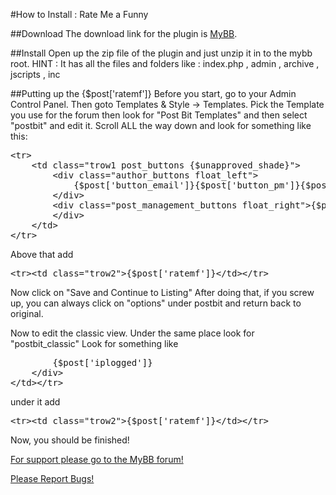#How to Install : Rate Me a Funny

##Download
The download link for the plugin is [MyBB](http://mods.mybb.com/view/rate-me-a-funny).

##Install
Open up the zip file of the plugin and just unzip it in to the mybb root.
HINT : It has all the files and folders like : index.php , admin , archive , jscripts , inc

##Putting up the {$post['ratemf']}
Before you start, go to your Admin Control Panel.
Then goto Templates & Style -> Templates.
Pick the Template you use for the forum then look for "Post Bit Templates" and then select "postbit" and edit it.
Scroll ALL the way down and look for something like this:
<pre>&lt;tr&gt;
    &lt;td class=&quot;trow1 post_buttons {$unapproved_shade}&quot;&gt;
        &lt;div class=&quot;author_buttons float_left&quot;&gt;
            {$post['button_email']}{$post['button_pm']}{$post['button_www']}{$post['button_find']}{$post['button_rep']}
        &lt;/div&gt;
        &lt;div class=&quot;post_management_buttons float_right&quot;&gt;{$post['button_edit']}{$post['button_quickdelete']}{$post['button_quote']}{$post['button_multiquote']}{$post['button_report']}{$post['button_warn']}{$post['button_reply_pm']}{$post['button_replyall_pm']}{$post['button_forward_pm']}{$post['button_delete_pm']}
        &lt;/div&gt;
    &lt;/td&gt;
&lt;/tr&gt;</pre>

Above that add
<pre>&lt;tr&gt;&lt;td class="trow2"&gt;{$post['ratemf']}&lt;/td&gt;&lt;/tr&gt;</pre>

Now click on "Save and Continue to Listing" After doing that, if you screw up, you can always click on "options" under postbit and return back to original.

Now to edit the classic view. Under the same place look for "postbit_classic"
Look for something like
<pre>        {$post['iplogged']}
    &lt;/div&gt;
&lt;/td&gt;&lt;/tr&gt;</pre>

under it add
<pre>&lt;tr&gt;&lt;td class="trow2"&gt;{$post['ratemf']}&lt;/td&gt;&lt;/tr&gt;</pre>

Now, you should be finished!

[For support please go to the MyBB forum!](http://community.mybb.com/thread-116139.html)

[Please Report Bugs!](https://github.com/jung3o/Rate-Me-a-Funny/issues)
